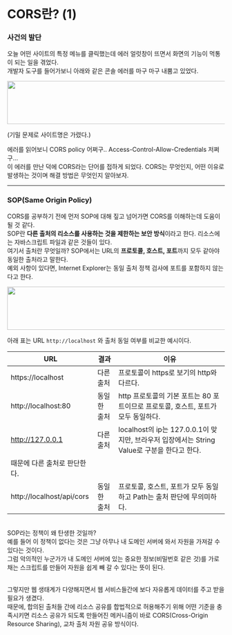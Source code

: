 # CORS란? (1)

### 사건의 발단
오늘 어떤 사이트의 특정 메뉴를 클릭했는데 에러 얼럿창이 뜨면서 화면의 기능이 먹통이 되는 일을 겪었다.<br/>
개발자 도구를 들어가보니 아래와 같은 콘솔 에러를 마구 마구 내뿜고 있었다. 

<img src="https://user-images.githubusercontent.com/52793122/144474331-ba07aaf0-0a7e-4d4e-b869-5892c8ff2d8b.png"  width="1100" height="100"/>

(기밀 문제로 사이트명은 가렸다.)


에러를 읽어보니 CORS policy 어쩌구.. Access-Control-Allow-Credentials 저쩌구...<br/>
이 에러를 만난 덕에 CORS라는 단어를 접하게 되었다. CORS는 무엇인지, 어떤 이유로 발생하는 것이며 해결 방법은 무엇인지 알아보자.

---

### SOP(Same Origin Policy)

CORS를 공부하기 전에 먼저 SOP에 대해 짚고 넘어가면 CORS를 이해하는데 도움이 될 것 같다. <br/>
SOP란 **다른 출처의 리소스를 사용하는 것을 제한하는 보안 방식**이라고 한다. 리소스에는 자바스크립트 파일과 같은 것들이 있다. <br/>
여기서 출처란 무엇일까? SOP에서는 URL의 **프로토콜, 호스트, 포트**까지 모두 같아야 동일한 출처라고 말한다. <br/>
예외 사항이 있다면, Internet Explorer는 동일 출처 정책 검사에 포트를 포함하지 않는다고 한다. <br/>

<img src="https://user-images.githubusercontent.com/52793122/144474350-d037b851-ec5f-4ad3-8d6a-7d35dccbe3fd.png"  width="700" height="100"/>

아래 표는 URL `http://localhost` 와 출처 동일 여부를 비교한 예시이다.

| URL | 결과 | 이유 |
| --- | --- | --- |
| https://localhost | 다른 출처 | 프로토콜이 https로 보기의 http와 다르다. |
| http://localhost:80 | 동일한 출처 | http 프로토콜의 기본 포트는 80 포트이므로 프로토콜, 호스트, 포트가 모두 동일하다.  |
| http://127.0.0.1 | 다른 출처 | localhost의 ip는 127.0.0.1이 맞지만, 브라우저 입장에서는 String Value로 구분을 한다고 한다. 
때문에 다른 출처로 판단한다.  |
| http://localhost/api/cors | 동일한 출처 | 프로토콜, 호스트, 포트가 모두 동일하고 Path는 출처 판단에 무의미하다.  |

<br/>
SOP라는 정책이 왜 탄생한 것일까? <br/>
예를 들어 이 정책이 없다는 것은 그냥 아무나 내 도메인 서버에 와서 자원을 가져갈 수 있다는 것이다. <br/>
그럼 악의적인 누군가가 내 도메인 서버에 있는 중요한 정보(비밀번호 같은 것)를 가로채는 스크립트를 만들어 자원을 쉽게 빼 갈 수 있다는 뜻이 된다. <br/>

<br/>

그렇지만 웹 생태계가 다양해지면서 웹 서비스들간에 보다 자유롭게 데이터를 주고 받을 필요가 생겼다. <br/>
때문에, 합의된 출처들 간에 리소스 공유를 합법적으로 허용해주기 위해 어떤 기준을 충족시키면 리소스 공유가 되도록 만들어진 메커니즘이 바로 CORS(Cross-Origin Resource Sharing), 교차 출처 자원 공유 방식이다.